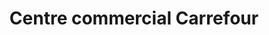 ---
title: "Centre commercial Carrefour"
url: /margencel/centre-commercial-carrefour/
shop: centre commercial
---